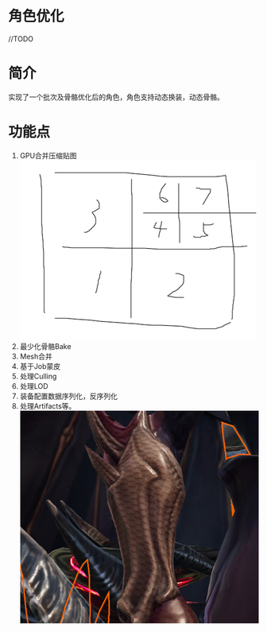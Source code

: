 # 角色优化
//TODO
# 简介
实现了一个批次及骨骼优化后的角色，角色支持动态换装，动态骨骼。
# 功能点
1. GPU合并压缩贴图 
![合并位置](1.png)
1. 最少化骨骼Bake
2. Mesh合并
3. 基于Job蒙皮
4. 处理Culling
5. 处理LOD
6. 装备配置数据序列化，反序列化
7. 处理Artifacts等。
![uv溢出](2.png)

